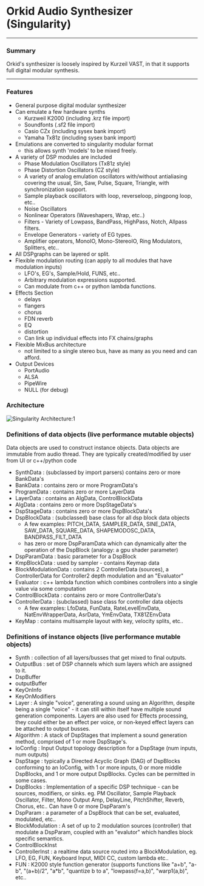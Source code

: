 # Orkid Audio Synthesizer (Singularity)

---

### Summary

Orkid's synthesizer is loosely inspired by Kurzeil VAST, in that it supports full digital modular synthesis. 

---

### Features

  - General purpose digital modular synthesizer
  - Can emulate a few hardware synths
    - Kurzweil K2000 (including .krz file import)
    - Soundfonts (.sf2 file import)
    - Casio CZx (including sysex bank import)
    - Yamaha Tx81z (including sysex bank import)
  - Emulations are converted to singularity modular format
    - this allows synth 'models' to be mixed freely.
  - A variety of DSP modules are included
    - Phase Modulation Oscillators (Tx81z style)
    - Phase Distortion Oscillators (CZ style)
    - A variety of analog emulation oscillators with/without antialiasing covering the usual, Sin, Saw, Pulse, Square, Triangle, with synchronization support.
    - Sample playback oscillators with loop, reverseloop, pingpong loop, etc..
    - Noise Oscillators
    - Nonlinear Operators (Waveshapers, Wrap, etc..)
    - Filters - Variety of Lowpass, BandPass, HighPass, Notch, Allpass filters.
    - Envelope Generators - variety of EG types.
    - Amplifier operators, MonoIO, Mono-StereoIO, Ring Modulators, Splitters, etc.. 
  - All DSPgraphs can be layered or split.
  - Flexible modulation routing (can apply to all modules that have modulation inputs)
    - LFO's, EG's, Sample/Hold, FUNS, etc..
    - Arbitrary modulation expressions supported.
    - Can modulate from c++ or python lambda functions.
  - Effects Section
    - delays
    - flangers
    - chorus
    - FDN reverb
    - EQ
    - distortion
    - Can link up individual effects into FX chains/graphs
  - Flexible MixBus architecture 
    - not limited to a single stereo bus, have as many as you need and can afford.
  - Output Devices
    - PortAudio
    - ALSA
    - PipeWire
    - NULL (for debug)

  ### Architecture

  ![Singularity Architecture:1](Singul.png)

  ### Definitions of data objects (live performance mutable objects)

 Data objects are used to construct instance objects.
 Data objects are immutable from audio thread.
 They are typically created/modified by user from UI or c++/python code

  - SynthData : (subclassed by import parsers) contains zero or more BankData's 
  - BankData : contains zero or more ProgramData's
  - ProgramData : contains zero or more LayerData
  - LayerData : contains an AlgData, ControlBlockData
  - AlgData : contains zero or more DspStageData's
  - DspStageData : contains zero or more DspBlockData's
  - DspBlockData : (subclassed) base class for all dsp block data objects
    - A few examples: PITCH_DATA, SAMPLER_DATA, SINE_DATA, SAW_DATA, SQUARE_DATA, SHAPEMODOSC_DATA, BANDPASS_FILT_DATA
    - has zero or more DspParamData which can dynamically alter the operation of the DspBlock (analogy: a gpu shader parameter)
  - DspParamData : basic parameter for a DspBlock
  - KmpBlockData : used by sampler - contains Keymap data
  - BlockModulationData : contains 2 ControllerData (sources), a ControllerData for Controller2 depth modulation and an "Evaluator"
  - Evaluator : c++ lambda function which combines controllers into a single value via some computation
  - ControlBlockData : contains zero or more ControllerData's
  - ControllerData : (subclassed) base class for controller data objects
     - A few examples: LfoData, FunData, RateLevelEnvData, NatEnvWrapperData, AsrData, YmEnvData, TX81ZEnvData
  - KeyMap : contains multisample layout with key, velocity splits, etc..

  ### Definitions of instance objects (live performance mutable objects)

  - Synth : collection of all layers/busses that get mixed to final outputs.
  - OutputBus : set of DSP channels which sum layers which are assigned to it. 
  - DspBuffer
  - outputBuffer
  - KeyOnInfo
  - KeyOnModifiers
  - Layer : A single "voice", generating a sound using an Algorithm, despite being a single "voice" - it can still within itself have multiple sound generation components. Layers are also used for Effects processing, they could either be an effect per voice, or non-keyed effect layers can be attached to output busses.
  - Algorithm : A stack of DspStages that implement a sound generation method, comprised of 1 or more DspStage's.
  - IoConfig : Input Output topology description for a DspStage (num inputs, num outputs)
  - DspStage : typically a Directed Acyclic Graph (DAG) of DspBlocks conforming to an IoConfig, with 1 or more inputs, 0 or more middle DspBlocks, and 1 or more output DspBlocks. Cycles can be permitted in some cases.
  - DspBlocks : Implementation of a specific DSP technique - can be sources, modifiers, or sinks. eg. PM Oscillator, Sample Playback Oscillator, Filter, Mono Output Amp, DelayLine, PitchShifter, Reverb, Chorus, etc.. Can have 0 or more DspParam's
  - DspParam : a parameter of a DspBlock that can be set, evaluated, modulated, etc..
  - BlockModulation : A set of up to 2 modulation sources (controller) that modulate a DspParam, coupled with an "evalutor" which handles block specific semantics.
  - ControlBlockInst
  - ControllerInst : a realtime data source routed into a BlockModulation, eg. LFO, EG, FUN, Keyboard Input, MIDI CC, custom lambda etc..
  - FUN : K2000 style function generator (supports functions like "a+b", "a-b", "(a+b)/2", "a*b", "quantize b to a", "lowpass(f=a,b)", "warp1(a,b)", etc..



